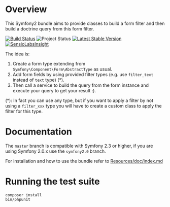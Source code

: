 Overview
========

This Symfony2 bundle aims to provide classes to build a form filter and then build a doctrine query from this form filter.

[![Build Status](https://travis-ci.org/lexik/LexikFormFilterBundle.png?branch=master)](https://travis-ci.org/lexik/LexikFormFilterBundle)
![Project Status](http://stillmaintained.com/lexik/LexikFormFilterBundle.png)
[![Latest Stable Version](https://poser.pugx.org/lexik/form-filter-bundle/v/stable.svg)](https://packagist.org/packages/lexik/form-filter-bundle)
[![SensioLabsInsight](https://insight.sensiolabs.com/projects/1dc9c6d5-369d-4940-84a2-f0941ae5d16c/mini.png)](https://insight.sensiolabs.com/projects/1dc9c6d5-369d-4940-84a2-f0941ae5d16c)

The idea is:

1. Create a form type extending from `Symfony\Component\Form\AbstractType` as usual.
2. Add form fields by using provided filter types (e.g. use `filter_text` instead of `text` type) (*).
3. Then call a service to build the query from the form instance and execute your query to get your result :).

(*): In fact you can use any type, but if you want to apply a filter by not using a `filter_xxx` type you will have to create a custom class to apply the filter for this type.

Documentation
=============

The `master` branch is compatible with Symfony 2.3 or higher, if you are using Symfony 2.0.x use the `symfony2.0` branch.

For installation and how to use the bundle refer to [Resources/doc/index.md](Resources/doc/index.md)

Running the test suite
======================

    composer install
    bin/phpunit
